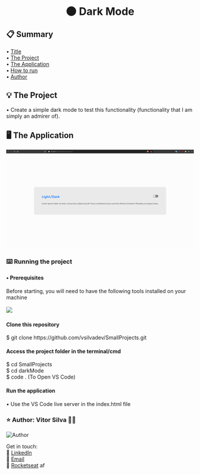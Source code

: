 <h1 align="center" name="title">🌑 Dark Mode</h1>

<h2>📋 Summary</h2>
  • <a href="#title">Title</a> <br>
  • <a href="#the_project">The Project</a> <br>
  • <a href="#application">The Application</a> <br>
  • <a href="#how-to">How to run</a> <br>
  • <a href="#author">Author</a> <br>

<h2 name="the_project">💡 The Project</h2>
<p>• Create a simple dark mode to test this functionality (functionality that I am simply an admirer of).</p>

<h2>🖥 The Application<a name="application"></a></h2>
<img src="https://github.com/vsilvadev/SmallProjects/blob/master/darkMode/github_images/darkmode.gif" alt="Proffy Logo">

<h3 name="how-to">⌨️ Running the project</h3>
<h4>• Prerequisites</h4>
Before starting, you will need to have the following tools installed on your machine<br><br>
<a href="https://code.visualstudio.com/">
<img src="https://img.shields.io/static/v1?label=Install&message=VS_Code&color=0066B8&style=for-the-badge"/>
</a>
<h4>Clone this repository</h4>
$ git clone https://github.com/vsilvadev/SmallProjects.git

<h4>Access the project folder in the terminal/cmd</h4>
$ cd SmallProjects <br>
$ cd darkMode <br>
$ code . (To Open VS Code)
<h4>Run the application</h4>
• Use the VS Code live server in the index.html file

<h3 name="author">⭐ Author: Vitor Silva 👋🏽</h3> 
<img src="https://avatars3.githubusercontent.com/u/60434378?s=400&u=f3497d52861de514e8a1973fd3dce8132ed7aa8d&v=4" alt="Author" width="100" height="100">

 Get in touch: <br>
💼 <a href="https://www.linkedin.com/in/vitor-andre-batista-silva/">LinkedIn</a><br>
📧 <a href="mailto:vitorabsilva10@gmail.com">Email</a><br>
🚀 <a href="https://app.rocketseat.com.br/me/function">Rocketseat</a>
af
